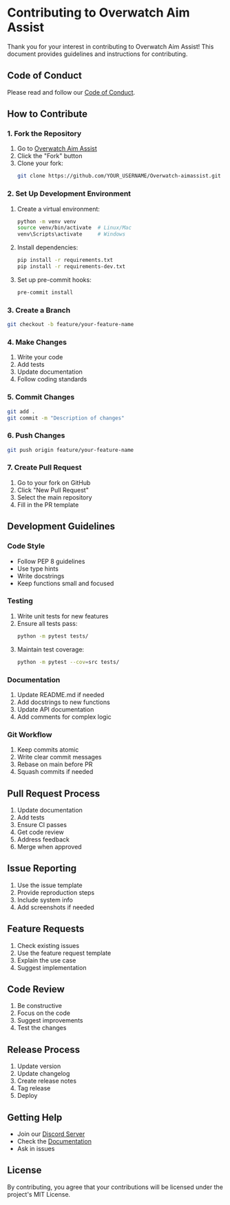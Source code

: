 # Contributing to Overwatch Aim Assist

Thank you for your interest in contributing to Overwatch Aim Assist! This document provides guidelines and instructions for contributing.

## Code of Conduct

Please read and follow our [Code of Conduct](CODE_OF_CONDUCT.md).

## How to Contribute

### 1. Fork the Repository

1. Go to [Overwatch Aim Assist](https://github.com/Echosvoid/Overwatch-aimassist)
2. Click the "Fork" button
3. Clone your fork:
   ```bash
   git clone https://github.com/YOUR_USERNAME/Overwatch-aimassist.git
   ```

### 2. Set Up Development Environment

1. Create a virtual environment:
   ```bash
   python -m venv venv
   source venv/bin/activate  # Linux/Mac
   venv\Scripts\activate     # Windows
   ```

2. Install dependencies:
   ```bash
   pip install -r requirements.txt
   pip install -r requirements-dev.txt
   ```

3. Set up pre-commit hooks:
   ```bash
   pre-commit install
   ```

### 3. Create a Branch

```bash
git checkout -b feature/your-feature-name
```

### 4. Make Changes

1. Write your code
2. Add tests
3. Update documentation
4. Follow coding standards

### 5. Commit Changes

```bash
git add .
git commit -m "Description of changes"
```

### 6. Push Changes

```bash
git push origin feature/your-feature-name
```

### 7. Create Pull Request

1. Go to your fork on GitHub
2. Click "New Pull Request"
3. Select the main repository
4. Fill in the PR template

## Development Guidelines

### Code Style

- Follow PEP 8 guidelines
- Use type hints
- Write docstrings
- Keep functions small and focused

### Testing

1. Write unit tests for new features
2. Ensure all tests pass:
   ```bash
   python -m pytest tests/
   ```
3. Maintain test coverage:
   ```bash
   python -m pytest --cov=src tests/
   ```

### Documentation

1. Update README.md if needed
2. Add docstrings to new functions
3. Update API documentation
4. Add comments for complex logic

### Git Workflow

1. Keep commits atomic
2. Write clear commit messages
3. Rebase on main before PR
4. Squash commits if needed

## Pull Request Process

1. Update documentation
2. Add tests
3. Ensure CI passes
4. Get code review
5. Address feedback
6. Merge when approved

## Issue Reporting

1. Use the issue template
2. Provide reproduction steps
3. Include system info
4. Add screenshots if needed

## Feature Requests

1. Check existing issues
2. Use the feature request template
3. Explain the use case
4. Suggest implementation

## Code Review

1. Be constructive
2. Focus on the code
3. Suggest improvements
4. Test the changes

## Release Process

1. Update version
2. Update changelog
3. Create release notes
4. Tag release
5. Deploy

## Getting Help

- Join our [Discord Server](https://discord.gg/overwatch-aimassist)
- Check the [Documentation](docs/README.md)
- Ask in issues

## License

By contributing, you agree that your contributions will be licensed under the project's MIT License. 
